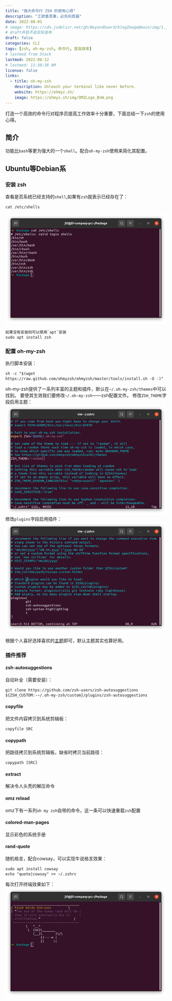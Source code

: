 ```yaml
---
title: "强大命令行 ZSH 的使用心得"
description: "工欲善其事，必先利其器"
date: 2022-08-01
# image: https://cdn.jsdelivr.net/gh/BeyondSword/blogImage@main/img/1.jpg
# draft开启不会实际发布
draft: false
categories: CLI
tags: [zsh, oh-my-zsh, 命令行, 提高效率]
# lastmod from Stack
lastmod: 2022-08-12
# lastmod: 11:30:38 AM
license: false
links:
  - title: oh-my-zsh
    description: Unleash your terminal like never before.
    website: https://ohmyz.sh/
    image: https://ohmyz.sh/img/OMZLogo_BnW.png
---
```


打造一个高效的命令行对程序员提高工作效率十分重要，下面总结一下`zsh`的使用心得。

## 简介
功能比`bash`等更为强大的一个`shell`。配合`oh-my-zsh`使用来简化其配置。

## Ubuntu等Debian系
### 安装 zsh
查看是否系统已经支持的`shell`,如果有`zsh`就表示已经存在了：
```
cat /etc/shells
```
![](2022-08-12-16-59-57.png)
```
如果没有安装则可以使用`apt`安装
sudo apt install zsh
```

### 配置 oh-my-zsh
执行脚本安装：
```
sh -c "$(wget https://raw.github.com/ohmyzsh/ohmyzsh/master/tools/install.sh -O -)"
```
oh-my-zsh提供了一系列丰富的主题和插件，默认在`~/.oh-my-zsh/themes`中可以找到。
要使其生效我们要修改`~/.oh-my-zsh`——zsh配置文件。
修改`ZSH_THEME`字段启用主题：
![](2022-08-12-15-38-13.png)
修改`plugins`字段启用插件：
![](2022-08-12-15-31-35.png)


根据个人喜好选择喜欢的[主题](https://github.com/ohmyzsh/ohmyzsh/wiki/Themes)即可，默认主题其实也算好用。

### 插件推荐
#### zsh-autosuggestions
自动补全（需要安装）：
```
git clone https://github.com/zsh-users/zsh-autosuggestions ${ZSH_CUSTOM:-~/.oh-my-zsh/custom}/plugins/zsh-autosuggestions
```
#### copyfile
把文件内容拷贝到系统剪辑板：
```
copyfile SRC
```
#### copypath
把路径拷贝到系统剪辑板，缺省时拷贝当前路径：
```
copypath [SRC]
```
#### extract
解决令人头秃的解压命令

#### omz reload
omz下有一系列`oh my zsh`自带的命令，这一条可以快速重载`zsh`配置

#### colored-man-pages
显示彩色的系统手册

#### rand-quote
随机格言，配合cowsay，可以实现牛说格言效果：
```
sudo apt install cowsay
echo "quote|cowsay" >> ~/.zshrc
```
每次打开终端效果如下：
![](2022-08-12-16-52-11.png)